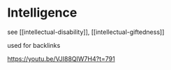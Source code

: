 # Intelligence

see [[intellectual-disability]], [[intellectual-giftedness]]

used for backlinks

<https://youtu.be/VJI88QIW7H4?t=791>
